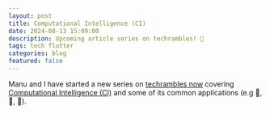 ```yaml
---
layout: post
title: Computational Intelligence (CI)
date: 2024-08-13 15:09:00
description: Upcoming article series on techrambles! 🐜
tags: tech flutter
categories: blog
featured: false
---
```


Manu and I have started a new series on [techrambles now](https://techrambles.vercel.app/ai/2024/08/09/computational-intelligence.html) covering [Computational Intelligence (CI)](https://en.wikipedia.org/wiki/Computational_intelligence) and some of its common applications (e.g 🐜, 🛒, 🤖).
